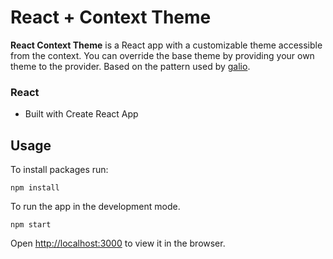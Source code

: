 # React + Context Theme

**React Context Theme** is a React app with a customizable theme accessible from the context. You can override the base theme by providing your own theme to the provider. Based on the pattern used by [galio](https://galio.io/).

### React

- Built with Create React App

## Usage

To install packages run:

```console
npm install
```

To run the app in the development mode.<br />

```console
npm start
```

Open [http://localhost:3000](http://localhost:3000) to view it in the browser.
